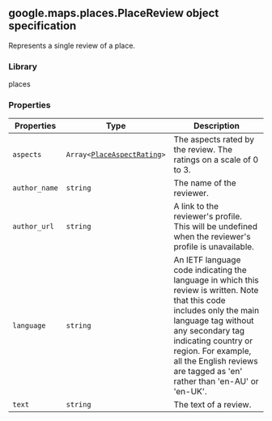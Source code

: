 <h2 id="PlaceReview">
google.maps.places.PlaceReview
object specification
</h2><p>Represents a single review of a place.</p><h3 id="devsite_header_293">Library</h3><p>places</p><h3 id="devsite_header_294">Properties</h3><table summary="object PlaceReview - Properties" width="100%">
<thead>
<tr><th>Properties</th>
<th>Type</th>
<th>Description</th>
</tr></thead>
<tbody>
<tr>
<td><code>aspects</code></td>
<td><code>Array&lt;<a href="https://github.com/amenadiel/google-maps-documentation/blob/master/docs/google.maps.places.PlaceAspectRating.md">PlaceAspectRating</a>&gt;</code></td>
<td>The aspects rated by the review. The ratings on a scale of 0 to 3.</td>
</tr>
<tr>
<td><code>author_name</code></td>
<td><code>string</code></td>
<td>The name of the reviewer.</td>
</tr>
<tr>
<td><code>author_url</code></td>
<td><code>string</code></td>
<td>A link to the reviewer's profile. This will be undefined when the reviewer's profile is unavailable.</td>
</tr>
<tr>
<td><code>language</code></td>
<td><code>string</code></td>
<td>An IETF language code indicating the language in which this review is written. Note that this code includes only the main language tag without any secondary tag indicating country or region. For example, all the English reviews are tagged as 'en' rather than 'en-AU' or 'en-UK'.</td>
</tr>
<tr>
<td><code>text</code></td>
<td><code>string</code></td>
<td>The text of a review.</td>
</tr>
</tbody>
</table>